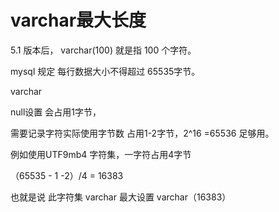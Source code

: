 # varchar最大长度



5.1 版本后， varchar(100) 就是指 100 个字符。

mysql 规定 每行数据大小不得超过 65535字节。



varchar  

null设置 会占用1字节，

需要记录字符实际使用字节数 占用1-2字节，2^16 =65536 足够用。



例如使用UTF9mb4 字符集，一字符占用4字节  

（65535 - 1 -2）/4  = 16383 

也就是说 此字符集  varchar 最大设置  varchar（16383） 